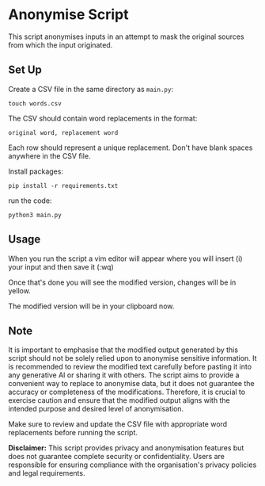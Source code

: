 # Anonymise Script

This script anonymises inputs in an attempt to mask the original sources from which the input originated.

## Set Up
Create a CSV file in the same directory as `main.py`:

```
touch words.csv
```

The CSV should contain word replacements in the format:

```csv
original word, replacement word
```
 
Each row should represent a unique replacement. Don't have blank spaces anywhere in the CSV file.

Install packages:

```
pip install -r requirements.txt
```

run the code:

```
python3 main.py
```

## Usage

When you run the script a vim editor will appear where you will insert (i) your input and then save it (:wq)

Once that's done you will see the modified version, changes will be in yellow.

The modified version will be in your clipboard now.

## Note

It is important to emphasise that the modified output generated by this script should not be solely relied upon to anonymise sensitive information. It is recommended to review the modified text carefully before pasting it into any generative AI or sharing it with others. The script aims to provide a convenient way to replace to anonymise data, but it does not guarantee the accuracy or completeness of the modifications. Therefore, it is crucial to exercise caution and ensure that the modified output aligns with the intended purpose and desired level of anonymisation.

Make sure to review and update the CSV file with appropriate word replacements before running the script.

**Disclaimer:** This script provides privacy and anonymisation features but does not guarantee complete security or confidentiality. Users are responsible for ensuring compliance with the organisation's privacy policies and legal requirements.
